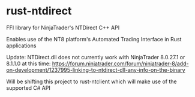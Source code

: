 # rust-ntdirect
FFI library for NinjaTrader's NTDirect C++ API

Enables use of the NT8 platform's Automated Trading Interface in Rust applications

Update: NTDirect.dll does not currently work with NinjaTrader 8.0.27.1 or 8.1.1.0 at this time: 
https://forum.ninjatrader.com/forum/ninjatrader-8/add-on-development/1237995-linking-to-ntdirect-dll-any-info-on-the-binary

Will be shifting this project to rust-ntclient which will make use of the supported C# API
